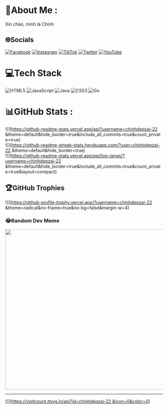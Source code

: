 # 💫About Me :
Xin chào, mình là Chỉnh

## 🌐Socials
[![Facebook](https://img.shields.io/badge/Facebook-%231877F2.svg?logo=Facebook&logoColor=white)](https://facebook.com/ngbchinh.127) [![Instagram](https://img.shields.io/badge/Instagram-%23E4405F.svg?logo=Instagram&logoColor=white)](https://instagram.com/@_ng.bchnh_) [![TikTok](https://img.shields.io/badge/TikTok-%23000000.svg?logo=TikTok&logoColor=white)](https://tiktok.com/@@_ng.bchinhdz_) [![Twitter](https://img.shields.io/badge/Twitter-%231DA1F2.svg?logo=Twitter&logoColor=white)](https://twitter.com/chinhnguyendz) [![YouTube](https://img.shields.io/badge/YouTube-%23FF0000.svg?logo=YouTube&logoColor=white)](https://youtube.com/c/@chinhnguyendz) 

# 💻Tech Stack
![HTML5](https://img.shields.io/badge/html5-%23E34F26.svg?style=for-the-badge&logo=html5&logoColor=white) ![JavaScript](https://img.shields.io/badge/javascript-%23323330.svg?style=for-the-badge&logo=javascript&logoColor=%23F7DF1E) ![Java](https://img.shields.io/badge/java-%23ED8B00.svg?style=for-the-badge&logo=java&logoColor=white) ![CSS3](https://img.shields.io/badge/css3-%231572B6.svg?style=for-the-badge&logo=css3&logoColor=white) ![Go](https://img.shields.io/badge/go-%2300ADD8.svg?style=for-the-badge&logo=go&logoColor=white)
# 📊GitHub Stats :
![](https://github-readme-stats.vercel.app/api?username=chinhdepzai-22 &theme=default&hide_border=true&include_all_commits=true&count_private=true)<br/>
![](https://github-readme-streak-stats.herokuapp.com/?user=chinhdepzai-22 &theme=default&hide_border=true)<br/>
![](https://github-readme-stats.vercel.app/api/top-langs/?username=chinhdepzai-22 &theme=default&hide_border=true&include_all_commits=true&count_private=true&layout=compact)

## 🏆GitHub Trophies
![](https://github-profile-trophy.vercel.app/?username=chinhdepzai-22 &theme=radical&no-frame=true&no-bg=false&margin-w=4)

### 😂Random Dev Meme
<img src="https://random-memer.herokuapp.com/" width="512px"/>

---
[![](https://visitcount.itsvg.in/api?id=chinhdepzai-22 &icon=0&color=0)](https://visitcount.itsvg.in)
